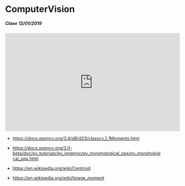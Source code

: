 # ComputerVision
##### Clase 12/01/2019

<iframe width="560" height="315" src="https://www.youtube.com/embed/jK2BC55VEsE" frameborder="0" allow="accelerometer; autoplay; encrypted-media; gyroscope; picture-in-picture" allowfullscreen></iframe>

* https://docs.opencv.org/3.4/d8/d23/classcv_1_1Moments.html

* https://docs.opencv.org/3.0-beta/doc/py_tutorials/py_imgproc/py_morphological_ops/py_morphological_ops.html

* https://en.wikipedia.org/wiki/Centroid

* https://en.wikipedia.org/wiki/Image_moment

